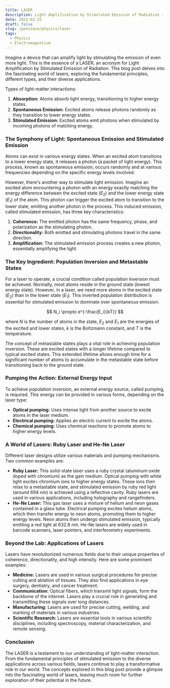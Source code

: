 ```yaml
---
title: LASER
description: Light Amplification by Stimulated Emission of Radiation - Unveiling the World of Lasers
date: 2023-02-25
draft: false
slug: /pensieve/physics/laser
tags:
  - Physics
  - Electromagnetism
---
```

Imagine a device that can amplify light by stimulating the emission of even more light. This is the essence of a LASER, an acronym for Light Amplification by Stimulated Emission of Radiation.  This blog post delves into the fascinating world of lasers, exploring the fundamental principles, different types, and their diverse applications.

Types of light-matter interactions:

1. **Absorption:** Atoms absorb light energy, transitioning to higher energy states.
2. **Spontaneous Emission:** Excited atoms release photons randomly as they transition to lower energy states.
3. **Stimulated Emission:** Excited atoms emit photons when stimulated by incoming photons of matching energy.

### The Symphony of Light: Spontaneous Emission and Stimulated Emission

Atoms can exist in various energy states. When an excited atom transitions to a lower energy state, it releases a photon (a packet of light energy). This process, known as spontaneous emission, occurs randomly and at various frequencies depending on the specific energy levels involved.

However, there's another way to stimulate light emission. Imagine an excited atom encountering a photon with an energy exactly matching the energy difference between the excited state ($E_2$) and the lower energy state ($E_1$) of the atom. This photon can trigger the excited atom to transition to the lower state, emitting another photon in the process. This induced emission, called stimulated emission, has three key characteristics:

1. **Coherence:** The emitted photon has the same frequency, phase, and polarization as the stimulating photon.
2. **Directionality:** Both emitted and stimulating photons travel in the same direction.
3. **Amplification:** The stimulated emission process creates a new photon, essentially amplifying the light.

### The Key Ingredient: Population Inversion and Metastable States

For a laser to operate, a crucial condition called population inversion must be achieved. Normally, most atoms reside in the ground state (lowest energy state). However, in a laser, we need more atoms in the excited state ($E_2$) than in the lower state ($E_1$). This inverted population distribution is essential for stimulated emission to dominate over spontaneous emission.

$$
N_i \propto e^{-\frac{E_i}{kT}}
$$

where $N$ is the number of atoms in the state, $E_2$ and $E_1$ are the energies of the excited and lower states, $k$ is the Boltzmann constant, and $T$ is the temperature.

The concept of metastable states plays a vital role in achieving population inversion. These are excited states with a longer lifetime compared to typical excited states. This extended lifetime allows enough time for a significant number of atoms to accumulate in the metastable state before transitioning back to the ground state.

### Pumping the Action: External Energy Input

To achieve population inversion, an external energy source, called pumping, is required. This energy can be provided in various forms, depending on the laser type:

* **Optical pumping:** Uses intense light from another source to excite atoms in the laser medium.
* **Electrical pumping:** Applies an electric current to excite the atoms.
* **Chemical pumping:** Uses chemical reactions to promote atoms to higher energy levels.

### A World of Lasers: Ruby Laser and He-Ne Laser

Different laser designs utilize various materials and pumping mechanisms. Two common examples are:

* **Ruby Laser:** This solid-state laser uses a ruby crystal (aluminum oxide doped with chromium) as the gain medium. Optical pumping with white light excites chromium ions to higher energy states. These ions then relax to a metastable state, and stimulated emission by ruby red light (around 694 nm) is achieved using a reflective cavity. Ruby lasers are used in various applications, including holography and rangefinders.
* **He-Ne Laser:** This gas laser uses a mixture of helium and neon gases contained in a glass tube. Electrical pumping excites helium atoms, which then transfer energy to neon atoms, promoting them to higher energy levels. Neon atoms then undergo stimulated emission, typically emitting a red light at 632.8 nm. He-Ne lasers are widely used in barcode scanners, laser pointers, and interferometry experiments.

### Beyond the Lab: Applications of Lasers

Lasers have revolutionized numerous fields due to their unique properties of coherence, directionality, and high intensity. Here are some prominent examples:

* **Medicine:** Lasers are used in various surgical procedures for precise cutting and ablation of tissues. They also find applications in eye surgery, dentistry, and cancer treatment.
* **Communication:** Optical fibers, which transmit light signals, form the backbone of the internet. Lasers play a crucial role in generating and transmitting these signals over long distances.
* **Manufacturing:** Lasers are used for precise cutting, welding, and marking of materials in various industries.
* **Scientific Research:** Lasers are essential tools in various scientific disciplines, including spectroscopy, material characterization, and remote sensing.

### Conclusion

The LASER is a testament to our understanding of light-matter interaction. From the fundamental principles of stimulated emission to the diverse applications across various fields, lasers continue to play a transformative role in our world. The concepts explored in this blog post provide a glimpse into the fascinating world of lasers, leaving much room for further exploration of their potential in the future.
